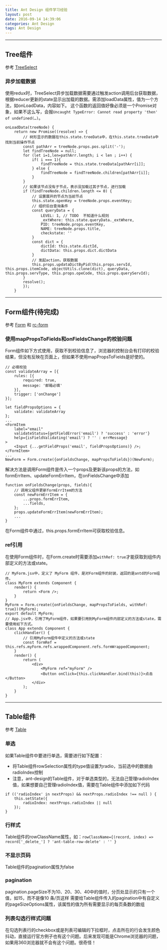 ```yaml
---
title: Ant Design 组件学习经验
layout: post
date: 2016-09-14 14:39:06
categories: Ant Design
tags: Ant Design
---
```


---
## Tree组件

参考 [TreeSelect](https://ant.design/components/tree-select/)

### 异步加载数据

使用redux时，TreeSelect异步加载数据需要通过触发action调用后台获取数据，根据reducer更新的state显示出加载的数据。需添加loadData属性，值为一个方法，如onLoadData，内容如下。
这个函数的返回值好像必须是一个Promise对象，如果不这么写，会报`Uncaught TypeError: Cannot read property 'then' of undefined(…)`。

```
onLoadData(treeNode) {
    return new Promise((resolve) => {
        // 树形显示的数据在this.state.treeData中，在this.state.treeData中找到当前操作节点
        const pathArr = treeNode.props.pos.split('-');
        let findTreeNode = null;
        for (let i=1,len=pathArr.length; i < len ; i++) {
            if( i === 1){
                findTreeNode = this.state.treeData[pathArr[i]];
            } else {
                findTreeNode = findTreeNode.children[pathArr[i]];
            }
        }
        // 如果该节点没有子节点，表示没加载过其子节点，进行加载
        if (findTreeNode.children.length <= 0) {
            // 设置展开的节点为当前节点
            this.state.openKey = treeNode.props.eventKey;
            // 组织后台查询条件
            const queryData = {
                LEVEL: 1, // TODO  不知道什么规则
                _extWhere: this.state.queryData._extWhere,
                PID: treeNode.props.eventKey,
                NAME: treeNode.props.title,
                checkstate: ''
            }
            const dict = {
                dictId: this.state.dictId,
                dictData: this.props.dict.dictData
            }
            // 发起action，获取数据
            this.props.updataDictByPid(this.props.servId, this.props.itemCode, objectUtils.clone(dict), queryData, this.props.servType, this.props.opeCode, this.props.queryServId);
        }
        resolve();
        });
    }
```

---
## Form组件(待完成)

参考 [Form](https://ant.design/components/form/) 和 [rc-form](http://react-component.github.io/form/)

### 使用mapPropsToFields和onFieldsChange的校验问题

Form组件如下方式使用，获取不到校验信息了，浏览器的控制台会有打印的校验结果，但没有反映在页面上，但如果不使用mapPropsToFields是好使的。
```
// 必填校验
const validateArray = [{
    rules: [{
        required: true,
        message: '邮箱必填'
    }],
    trigger: ['onChange']
}];

let fieldPropsOptions = {
    validate: validateArray
};
...
<FormItem
    label="email"
    validateStatus={getFieldError('email') ? 'success' : 'error'}
    help={isFieldValidating('email') ? '' : errMessage}
>
    <Input {...getFieldProps('email', fieldPropsOptions)} />;
</FormItem>
...
NewForm = Form.create({onFieldsChange, mapPropsToFields})(NewForm);
```

解决方法是调用Form组件是传入一个props及更新该props的方法，如formErrItem、updateFormErrItem，在onFieldsChange中添加
```
function onFieldsChange(props, fields){
    // 调用父组件更新formErrItem的方法
    const newFormErrItem = {
        ...props.formErrItem,
        ...fields,
    };
    props.updateFormErrItem(newFormErrItem);
    ...
}
```
在Form组件中通过，this.props.formErrItem可获取校验信息。

### ref引用

在使用Form组件时，在Form.create时需要添加`withRef: true`才能获取到组件内部定义的方法或state。

```
// MyForm.jsx中，定义了 MyForm 组件，是对Form组件的封装，返回的是antd的Form组件。
class MyForm extends Component {
    render() {
        return <Form />;
    }
}
MyForm = Form.create({onFieldsChange, mapPropsToFields, withRef: true})(MyForm);
export default MyForm;
// App.jsx中，引用了MyForm组件，如果要引用到MyForm组件内部定义的方法或state，需要使用如下方式。
class App extends Component {
    clickHandler() {
        // 引用MyForm组件中定义的方法或state
        const formRef = this.refs.myForm.refs.wrappedComponent.refs.formWrappedComponent;
    }
    render() {
        return (
            <div>
                <MyForm ref="myForm" />
                <Button onClick={this.clickHandler.bind(this)}>点击</Button>
            </div>
        );
    }
}

```

---
## Table组件

参考 [Table](https://ant.design/components/table/)

### 单选

如果Table组件中要进行单选，需要进行如下配置：

- 将Table组件rowSelection属性的type值设置为radio，当前选中的数据由radioIndex控制
- 注意，ant-design的Table组件，对于单选类型的，无法自己管理radioIndex值，如果想要自己管理radioIndex值，需要在Table组件中添加如下代码
```
if (('radioIndex' in nextProps) && nextProps.radioIndex !== null ) {
    this.setState({
        radioIndex: nextProps.radioIndex || null
    });
}
```

### 行样式

Table组件的rowClassName属性，如：`rowClassName={(record, index) => record['_delete_'] ? 'ant-table-row-delete' : '' }`

### 不显示页码

Table组件的pagination属性为false

### pagination
pagination.pageSize不为10、20、30、40中的值时，分页处显示的只有一个值，如15，而不是像10 条/页这样
需要给Table组件传入的pagination中有自定义的pageSizeOptions属性，该属性的值为所有需要显示的每页条数的数组

### 列表勾选行样式问题

在勾选列表行的checkbox或是列表可编辑的下拉框时，点击所在的行会发生颜色抖动，直接运行官方例子也有这个问题。后来发现可能是Chrome浏览器的问题，如果用360浏览器就不会有这个问题。很奇怪！